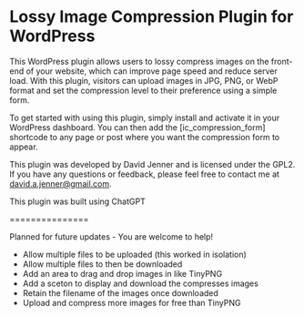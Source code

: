 # Lossy Image Compression Plugin for WordPress

This WordPress plugin allows users to lossy compress images on the front-end of your website, which can improve page speed and reduce server load. With this plugin, visitors can upload images in JPG, PNG, or WebP format and set the compression level to their preference using a simple form.

To get started with using this plugin, simply install and activate it in your WordPress dashboard. You can then add the [ic_compression_form] shortcode to any page or post where you want the compression form to appear.

This plugin was developed by David Jenner and is licensed under the GPL2. If you have any questions or feedback, please feel free to contact me at david.a.jenner@gmail.com.

This plugin was built using ChatGPT

===============

Planned for future updates - You are welcome to help!

- Allow multiple files to be uploaded (this worked in isolation)
- Allow multiple files to then be downloaded
- Add an area to drag and drop images in like TinyPNG
- Add a sceton to display and download the compresses images
- Retain the filename of the images once downloaded
- Upload and compress more images for free than TinyPNG

